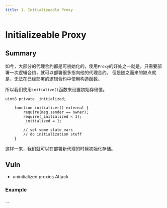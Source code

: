 ```yaml
---
title: 1. Initializeable Proxy
---
```

# Initializeable Proxy
## Summary

如今，大部分的代理合约都是可初始化的，使用`Proxy`的好处之一就是，只需要部署一次逻辑合约，就可以部署很多指向他的代理合约。
但是随之而来的缺点就是，无法在已经部署的逻辑合约中使用构造函数。

所以我们使用`initialize()`函数来设置初始存储值。

```solidity showLineNumbers
uint8 private _initialized;

    function initializer() external {
        require(msg.sender == owner);
        require(_initialized < 1);
        _initialized = 1;

        // set some state vars
        // do initialization stuff
    }
```

这样一来，我们就可以在部署新代理的时候初始化存储。

## Vuln

- uninitialized proxies Attack

### Example

...